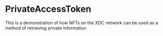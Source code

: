# PrivateAccessToken
This is a demonstration  of how NFTs on the XDC network can be used as a method of retrieving private information
